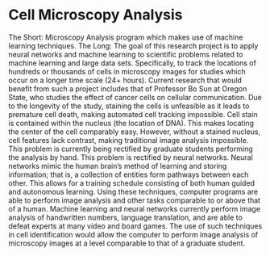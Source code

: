 # Cell Microscopy Analysis
The Short: Microscopy Analysis program which makes use of machine learning techniques.
The Long: The goal of this research project is to apply neural networks and machine learning to scientific problems related to machine learning and large data sets. Specifically, to track the locations of hundreds or thousands of cells in microscopy images for studies which occur on a longer time scale (24+ hours). Current research that would benefit from such a project includes that of Professor Bo Sun at Oregon State, who studies the effect of cancer cells on cellular communication. Due to the longevity of the study, staining the cells is unfeasible as it leads to premature cell death, making automated cell tracking impossible. 
Cell stain is contained within the nucleus (the location of DNA). This makes locating the center of the cell comparably easy. However, without a stained nucleus, cell features lack contrast, making traditional image analysis impossible. This problem is currently being rectified by graduate students performing the analysis by hand.
This problem is rectified by neural networks. Neural networks mimic the human brain’s method of learning and storing information; that is, a collection of entities form pathways between each other. This allows for a training schedule consisting of both human guided and autonomous learning. Using these techniques, computer programs are able to perform image analysis and other tasks comparable to or above that of a human. Machine learning and neural networks currently perform image analysis of handwritten numbers, language translation, and are able to defeat experts at many video and board games. The use of such techniques in cell identification would allow the computer to perform image analysis of microscopy images at a level comparable to that of a graduate student.
